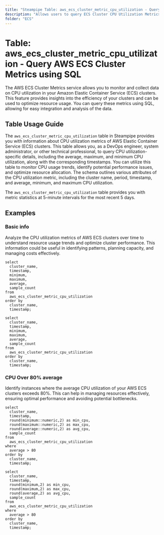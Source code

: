 ```yaml
---
title: "Steampipe Table: aws_ecs_cluster_metric_cpu_utilization - Query AWS ECS Cluster Metrics using SQL"
description: "Allows users to query ECS Cluster CPU Utilization Metrics for a specified period."
folder: "ECS"
---
```


# Table: aws_ecs_cluster_metric_cpu_utilization - Query AWS ECS Cluster Metrics using SQL

The AWS ECS Cluster Metrics service allows you to monitor and collect data on CPU utilization in your Amazon Elastic Container Service (ECS) clusters. This feature provides insights into the efficiency of your clusters and can be used to optimize resource usage. You can query these metrics using SQL, allowing for easy integration and analysis of the data.

## Table Usage Guide

The `aws_ecs_cluster_metric_cpu_utilization` table in Steampipe provides you with information about CPU utilization metrics of AWS Elastic Container Service (ECS) clusters. This table allows you, as a DevOps engineer, system administrator, or other technical professional, to query CPU utilization-specific details, including the average, maximum, and minimum CPU utilization, along with the corresponding timestamps. You can utilize this table to monitor CPU usage trends, identify potential performance issues, and optimize resource allocation. The schema outlines various attributes of the CPU utilization metric, including the cluster name, period, timestamp, and average, minimum, and maximum CPU utilization.

The `aws_ecs_cluster_metric_cpu_utilization` table provides you with metric statistics at 5-minute intervals for the most recent 5 days.

## Examples

### Basic info
Analyze the CPU utilization metrics of AWS ECS clusters over time to understand resource usage trends and optimize cluster performance. This information could be useful in identifying patterns, planning capacity, and managing costs effectively.

```sql+postgres
select
  cluster_name,
  timestamp,
  minimum,
  maximum,
  average,
  sample_count
from
  aws_ecs_cluster_metric_cpu_utilization
order by
  cluster_name,
  timestamp;
```

```sql+sqlite
select
  cluster_name,
  timestamp,
  minimum,
  maximum,
  average,
  sample_count
from
  aws_ecs_cluster_metric_cpu_utilization
order by
  cluster_name,
  timestamp;
```

### CPU Over 80% average
Identify instances where the average CPU utilization of your AWS ECS clusters exceeds 80%. This can help in managing resources effectively, ensuring optimal performance and avoiding potential bottlenecks.

```sql+postgres
select
  cluster_name,
  timestamp,
  round(minimum::numeric,2) as min_cpu,
  round(maximum::numeric,2) as max_cpu,
  round(average::numeric,2) as avg_cpu,
  sample_count
from
  aws_ecs_cluster_metric_cpu_utilization
where
  average > 80
order by
  cluster_name,
  timestamp;
```

```sql+sqlite
select
  cluster_name,
  timestamp,
  round(minimum,2) as min_cpu,
  round(maximum,2) as max_cpu,
  round(average,2) as avg_cpu,
  sample_count
from
  aws_ecs_cluster_metric_cpu_utilization
where
  average > 80
order by
  cluster_name,
  timestamp;
```